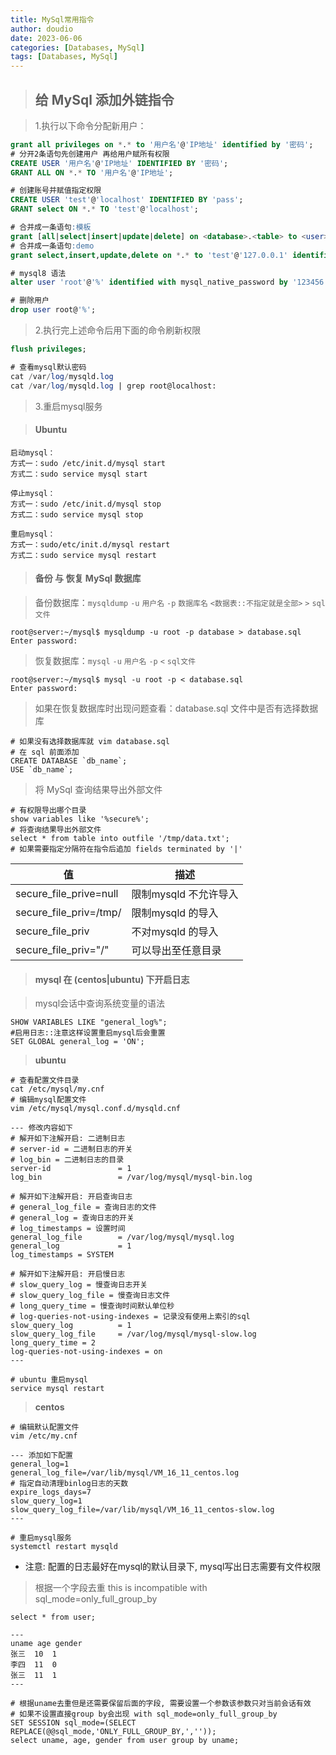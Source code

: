 ```yaml
---
title: MySql常用指令
author: doudio
date: 2023-06-06
categories: [Databases, MySql]
tags: [Databases, MySql]
---
```


> ## 给 MySql 添加外链指令

> 1.执行以下命令分配新用户：

```sql
grant all privileges on *.* to '用户名'@'IP地址' identified by '密码';
# 分开2条语句先创建用户 再给用户赋所有权限
CREATE USER '用户名'@'IP地址' IDENTIFIED BY '密码';
GRANT ALL ON *.* TO '用户名'@'IP地址';

# 创建账号并赋值指定权限
CREATE USER 'test'@'localhost' IDENTIFIED BY 'pass';
GRANT select ON *.* TO 'test'@'localhost';

# 合并成一条语句:模板
grant [all|select|insert|update|delete] on <database>.<table> to <user>@<localhost> identified by 'pass';
# 合并成一条语句:demo
grant select,insert,update,delete on *.* to 'test'@'127.0.0.1' identified by '123456';

# mysql8 语法
alter user 'root'@'%' identified with mysql_native_password by '123456';

# 删除用户
drop user root@'%';
```

>  2.执行完上述命令后用下面的命令刷新权限

```sql
flush privileges;

# 查看mysql默认密码
cat /var/log/mysqld.log
cat /var/log/mysqld.log | grep root@localhost:
```

> 3.重启mysql服务

> #### Ubuntu

```shell
启动mysql：
方式一：sudo /etc/init.d/mysql start 
方式二：sudo service mysql start

停止mysql：
方式一：sudo /etc/init.d/mysql stop 
方式二：sudo service mysql stop

重启mysql：
方式一：sudo/etc/init.d/mysql restart
方式二：sudo service mysql restart
```

> #### 备份 与 恢复 MySql 数据库

> 备份数据库：`mysqldump` `-u` `用户名` `-p` `数据库名` `<数据表::不指定就是全部>` `>` `sql文件`

```shell
root@server:~/mysql$ mysqldump -u root -p database > database.sql
Enter password: 
```

> 恢复数据库：`mysql` `-u` `用户名` `-p` `<` `sql文件`

```shell
root@server:~/mysql$ mysql -u root -p < database.sql
Enter password: 
```

> 如果在恢复数据库时出现问题查看：database.sql 文件中是否有选择数据库

```shell
# 如果没有选择数据库就 vim database.sql
# 在 sql 前面添加
CREATE DATABASE `db_name`;
USE `db_name`;
```

> 将 MySql 查询结果导出外部文件

```shell
# 有权限导出哪个目录
show variables like '%secure%';
# 将查询结果导出外部文件
select * from table into outfile '/tmp/data.txt';
# 如果需要指定分隔符在指令后追加 fields terminated by '|'
```

| 值                     | 描述                  |
| ---------------------- | --------------------- |
| secure_file_prive=null | 限制mysqld 不允许导入 |
| secure_file_priv=/tmp/ | 限制mysqld 的导入     |
| secure_file_priv       | 不对mysqld 的导入     |
| secure_file_priv="/"   | 可以导出至任意目录    |


> #### mysql 在 (**centos|ubuntu**) 下开启日志

> mysql会话中查询系统变量的语法

```mysql
SHOW VARIABLES LIKE "general_log%"; 
#启用日志::注意这样设置重启mysql后会重置
SET GLOBAL general_log = 'ON';
```

> **ubuntu**

```properties
# 查看配置文件目录
cat /etc/mysql/my.cnf
# 编辑mysql配置文件
vim /etc/mysql/mysql.conf.d/mysqld.cnf

--- 修改内容如下
# 解开如下注解开启: 二进制日志
# server-id = 二进制日志的开关
# log_bin = 二进制日志的目录
server-id               = 1
log_bin                 = /var/log/mysql/mysql-bin.log

# 解开如下注解开启: 开启查询日志
# general_log_file = 查询日志的文件
# general_log = 查询日志的开关
# log_timestamps = 设置时间
general_log_file        = /var/log/mysql/mysql.log
general_log             = 1
log_timestamps = SYSTEM

# 解开如下注解开启: 开启慢日志
# slow_query_log = 慢查询日志开关
# slow_query_log_file = 慢查询日志文件
# long_query_time = 慢查询时间默认单位秒
# log-queries-not-using-indexes = 记录没有使用上索引的sql
slow_query_log          = 1
slow_query_log_file     = /var/log/mysql/mysql-slow.log
long_query_time = 2
log-queries-not-using-indexes = on
---

# ubuntu 重启mysql
service mysql restart
```

> **centos**

```properties
# 编辑默认配置文件
vim /etc/my.cnf

--- 添加如下配置
general_log=1
general_log_file=/var/lib/mysql/VM_16_11_centos.log
# 指定自动清理binlog日志的天数
expire_logs_days=7
slow_query_log=1
slow_query_log_file=/var/lib/mysql/VM_16_11_centos-slow.log
---

# 重启mysql服务
systemctl restart mysqld
```

* 注意: 配置的日志最好在mysql的默认目录下, mysql写出日志需要有文件权限

> 根据一个字段去重 this is incompatible with sql_mode=only_full_group_by

```
select * from user;

---
uname age gender
张三  10  1
李四  11  0
张三  11  1
---

# 根据uname去重但是还需要保留后面的字段, 需要设置一个参数该参数只对当前会话有效
# 如果不设置直接group by会出现 with sql_mode=only_full_group_by
SET SESSION sql_mode=(SELECT REPLACE(@@sql_mode,'ONLY_FULL_GROUP_BY,',''));
select uname, age, gender from user group by uname;
```